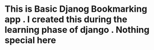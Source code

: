 # This is Basic Djanog Bookmarking app . I created this during the learning phase of django . Nothing special here
